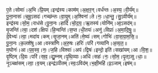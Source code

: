 

  
ए॒ते।सोमाः॑।अ॒भि।प्रि॒यम्।इन्द्र॑स्य।काम॑म्।अ॒क्ष॒र॒न्।वर्ध॑न्तः।अ॒स्य॒।वी॒र्य॑म्॥  
पु॒ना॒नासः॑।च॒मू॒ऽसदः॑।गच्छ॑न्तः।वा॒युम्।अ॒श्विना॑।ते।नः॒।धा॒न्तु॒।सु॒ऽवीर्य॑म्॥  
इन्द्र॑स्य।सो॒म॒।राध॑से।पु॒ना॒नः।हार्दि॑।चो॒द॒य॒।ऋ॒तस्य॑।योनि॑म्।आ॒ऽसद॑म्॥  
मृ॒जन्ति॑।त्वा॒।दश॑।क्षिपः॑।हि॒न्वन्ति॑।स॒प्त।धी॒तयः॑।अनु॑।विप्राः॑।अ॒मा॒दि॒षुः॒॥  
दे॒वेभ्यः॑।त्वा॒।मदा॑य।कम्।सृ॒जा॒नम्।अति॑।मे॒ष्यः॑।सम्।गोभिः॑।वा॒स॒या॒म॒सि॒॥  
पु॒ना॒नः।क॒लशे॑षु।आ।वस्त्रा॑णि।अ॒रु॒षः।हरिः॑।परि॑।गव्या॑नि।अ॒व्य॒त॒॥  
म॒घोनः॑।आ।प॒व॒स्व॒।नः॒।ज॒हि।विश्वाः॑।अप॑।द्विषः॑।इन्दो॒ इति॑।सखा॑यम्।आ।वि॒श॒॥  
वृ॒ष्टिम्।दि॒वः।परि॑।स्र॒व॒।द्यु॒म्नम्।पृ॒थि॒व्याः।अधि॑।सहः॑।नः॒।सो॒म॒।पृ॒त्ऽसु।धाः॒॥  
नृ॒ऽचक्ष॑सम्।त्वा॒।व॒यम्।इन्द्र॑ऽपीतम्।स्वः॒ऽविद॑म्।भ॒क्षी॒महि॑।प्र॒ऽजाम्।इष॑म्॥  
